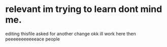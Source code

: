 # relevant im trying to learn dont mind me.
editing thisfile
asked for another change okk
ill work here then
peeeeeeeeeeeace people
